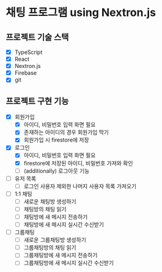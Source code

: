 # 채팅 프로그램 using Nextron.js

## 프로젝트 기술 스택
- [x] TypeScript
- [x] React
- [x] Nextron.js
- [x] Firebase
- [x] git

## 프로젝트 구현 기능
- [x] 회원가입
  - [x] 아이디, 비밀번호 입력 화면 필요
  - [x] 존재하는 아이디의 경우 회원가입 막기
  - [x] 회원가입 시 firestore에 저장
- [x] 로그인
  - [x] 아이디, 비밀번호 입력 화면 필요
  - [x] firestore에 저장된 아이디, 비밀번호 가져와 확인
  - [ ] (additionally) 로그아웃 기능
- [ ] 유저 목록
  - [ ] 로그인 사용자 제외한 나머지 사용자 목록 가져오기
- [ ] 1:1 채팅
  - [ ] 새로운 채팅방 생성하기
  - [ ] 채팅방의 채팅 읽기
  - [ ] 채팅방에 새 메시지 전송하기
  - [ ] 채팅방에 새 메시지 실시간 수신받기
- [ ] 그룹채팅
  - [ ] 새로운 그룹채팅방 생성하기
  - [ ] 그룹채팅방의 채팅 읽기
  - [ ] 그룹채팅방에 새 메시지 전송하기
  - [ ] 그룹채팅방에 새 메시지 실시간 수신받기